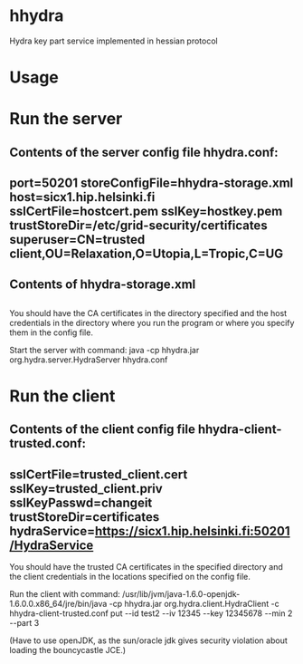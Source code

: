 hhydra
======

Hydra key part service implemented in hessian protocol


Usage
=====

Run the server
==============

Contents of the server config file hhydra.conf:
--------------------
port=50201
storeConfigFile=hhydra-storage.xml
host=sicx1.hip.helsinki.fi
sslCertFile=hostcert.pem
sslKey=hostkey.pem
trustStoreDir=/etc/grid-security/certificates
superuser=CN=trusted client,OU=Relaxation,O=Utopia,L=Tropic,C=UG
--------------------

Contents of hhydra-storage.xml
--------------------
<?xml version="1.0" encoding="UTF-8"?>
<infinispan xmlns:xsi="http://www.w3.org/2001/XMLSchema-instance"
            xmlns="urn:infinispan:config:5.0">
  <global />
  <default />
  <namedCache name="hhydra">
    <loaders shared="false">
      <loader
          class="org.infinispan.loaders.file.FileCacheStore"
          fetchPersistentState="true" ignoreModifications="false"
          purgeOnStartup="false">
        <properties>
          <property name="location" value="hhydra-storage.dat" />
        </properties>
      </loader>
    </loaders>
  </namedCache>
  <namedCache name="hydraUsers">
    <loaders shared="false">
      <loader
          class="org.infinispan.loaders.file.FileCacheStore"
          fetchPersistentState="true" ignoreModifications="false"
          purgeOnStartup="false">
        <properties>
          <property name="location" value="hhydra-storage.dat" />
        </properties>
      </loader>
    </loaders>
  </namedCache>
</infinispan>
--------------------

You should have the CA certificates in the directory specified and the host credentials in the directory where you run the program or where you specify them in the config file.

Start the server with command:
java -cp hhydra.jar org.hydra.server.HydraServer hhydra.conf


Run the client
==============

Contents of the client config file hhydra-client-trusted.conf:
--------------------
sslCertFile=trusted_client.cert
sslKey=trusted_client.priv
sslKeyPasswd=changeit
trustStoreDir=certificates
hydraService=https://sicx1.hip.helsinki.fi:50201/HydraService
--------------------

You should have the trusted CA certificates in the specified directory and the client credentials in the locations specified on the config file.

Run the client with command:
/usr/lib/jvm/java-1.6.0-openjdk-1.6.0.0.x86_64/jre/bin/java -cp hhydra.jar org.hydra.client.HydraClient -c hhydra-client-trusted.conf put --id test2 --iv 12345 --key 12345678 --min 2 --part 3

(Have to use openJDK, as the sun/oracle jdk gives security violation about loading the bouncycastle JCE.)

